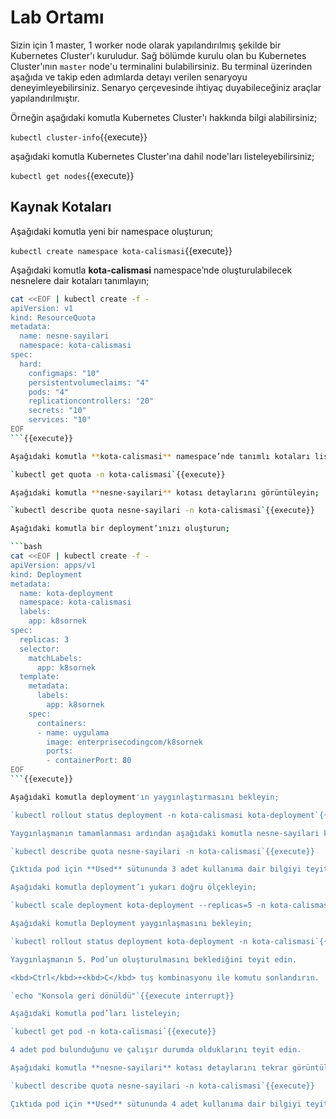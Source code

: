 # Lab Ortamı

Sizin için 1 master, 1 worker node olarak yapılandırılmış şekilde bir Kubernetes Cluster'ı kuruludur. Sağ bölümde kurulu olan bu Kubernetes Cluster'ının `master` node'u terminalini bulabilirsiniz. Bu terminal üzerinden aşağıda ve takip eden adımlarda detayı verilen senaryoyu deneyimleyebilirsiniz. Senaryo çerçevesinde ihtiyaç duyabileceğiniz araçlar yapılandırılmıştır.

Örneğin aşağıdaki komutla Kubernetes Cluster'ı hakkında bilgi alabilirsiniz;

`kubectl cluster-info`{{execute}}

aşağıdaki komutla Kubernetes Cluster'ına dahil node'ları listeleyebilirsiniz;

`kubectl get nodes`{{execute}}

## Kaynak Kotaları

Aşağıdaki komutla yeni bir namespace oluşturun;

`kubectl create namespace kota-calismasi`{{execute}}

Aşağıdaki komutla **kota-calismasi** namespace’nde oluşturulabilecek nesnelere dair kotaları tanımlayın;

```bash
cat <<EOF | kubectl create -f -
apiVersion: v1
kind: ResourceQuota
metadata:
  name: nesne-sayilari
  namespace: kota-calismasi
spec:
  hard:
    configmaps: "10"
    persistentvolumeclaims: "4"
    pods: "4"
    replicationcontrollers: "20"
    secrets: "10"
    services: "10"
EOF
```{{execute}}

Aşağıdaki komutla **kota-calismasi** namespace’nde tanımlı kotaları listeleyin;

`kubectl get quota -n kota-calismasi`{{execute}}

Aşağıdaki komutla **nesne-sayilari** kotası detaylarını görüntüleyin;

`kubectl describe quota nesne-sayilari -n kota-calismasi`{{execute}}

Aşağıdaki komutla bir deployment’ınızı oluşturun;

```bash
cat <<EOF | kubectl create -f -
apiVersion: apps/v1
kind: Deployment
metadata:
  name: kota-deployment
  namespace: kota-calismasi
  labels:
    app: k8sornek
spec:
  replicas: 3
  selector:
    matchLabels:
      app: k8sornek
  template:
    metadata:
      labels:
        app: k8sornek
    spec:
      containers:
      - name: uygulama
        image: enterprisecodingcom/k8sornek
        ports:
        - containerPort: 80
EOF
```{{execute}}

Aşağıdaki komutla deployment'ın yaygınlaştırmasını bekleyin;

`kubectl rollout status deployment -n kota-calismasi kota-deployment`{{execute}}

Yaygınlaşmanın tamamlanması ardından aşağıdaki komutla nesne-sayilari kotası detaylarını tekrar görüntüleyin;

`kubectl describe quota nesne-sayilari -n kota-calismasi`{{execute}}

Çıktıda pod için **Used** sütununda 3 adet kullanıma dair bilgiyi teyit edin.

Aşağıdaki komutla deployment’ı yukarı doğru ölçekleyin;

`kubectl scale deployment kota-deployment --replicas=5 -n kota-calismasi`{{execute}}

Aşağıdaki komutla Deployment yaygınlaşmasını bekleyin;

`kubectl rollout status deployment kota-deployment -n kota-calismasi`{{execute}}

Yaygınlaşmanın 5. Pod’un oluşturulmasını beklediğini teyit edin.

<kbd>Ctrl</kbd>+<kbd>C</kbd> tuş kombinasyonu ile komutu sonlandırın.

`echo "Konsola geri dönüldü"`{{execute interrupt}}

Aşağıdaki komutla pod’ları listeleyin;

`kubectl get pod -n kota-calismasi`{{execute}}

4 adet pod bulunduğunu ve çalışır durumda olduklarını teyit edin.

Aşağıdaki komutla **nesne-sayilari** kotası detaylarını tekrar görüntüleyin;

`kubectl describe quota nesne-sayilari -n kota-calismasi`{{execute}}

Çıktıda pod için **Used** sütununda 4 adet kullanıma dair bilgiyi teyit edin;
